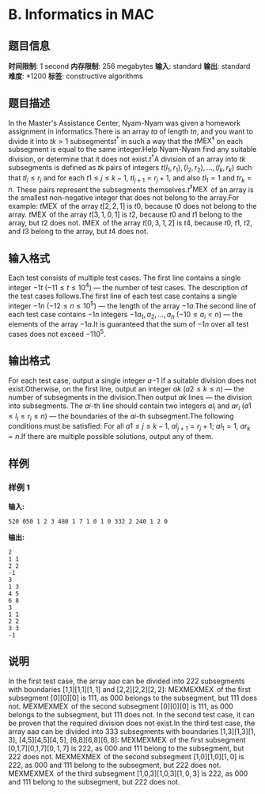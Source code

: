 # B. Informatics in MAC

## 题目信息

**时间限制**: 1 second
**内存限制**: 256 megabytes
**输入**: standard
**输出**: standard
**难度**: *1200
**标签**: constructive algorithms

## 题目描述

In the Master's Assistance Center, Nyam-Nyam was given a homework assignment in informatics.There is an array $t$$a$ of length $t$$n$, and you want to divide it into $t$$k > 1$ subsegments$t$$^{\dagger}$ in such a way that the $t$$\operatorname{MEX} ^{\ddagger}$ on each subsegment is equal to the same integer.Help Nyam-Nyam find any suitable division, or determine that it does not exist.$t$$^{\dagger}$A division of an array into $t$$k$ subsegments is defined as $t$$k$ pairs of integers $t$$(l_1, r_1), (l_2, r_2), \ldots, (l_k, r_k)$ such that $t$$l_i \le r_i$ and for each $t$$1 \le j \le k - 1$, $t$$l_{j + 1} = r_j + 1$, and also $t$$l_1 = 1$ and $t$$r_k = n$. These pairs represent the subsegments themselves.$t$$^{\ddagger}\operatorname{MEX}$ of an array is the smallest non-negative integer that does not belong to the array.For example: $t$$\operatorname{MEX}$ of the array $t$$[2, 2, 1]$ is $t$$0$, because $t$$0$ does not belong to the array. $t$$\operatorname{MEX}$ of the array $t$$[3, 1, 0, 1]$ is $t$$2$, because $t$$0$ and $t$$1$ belong to the array, but $t$$2$ does not. $t$$\operatorname{MEX}$ of the array $t$$[0, 3, 1, 2]$ is $t$$4$, because $t$$0$, $t$$1$, $t$$2$, and $t$$3$ belong to the array, but $t$$4$ does not.

## 输入格式

Each test consists of multiple test cases. The first line contains a single integer $-1$$t$ ($-1$$1 \leq t \leq 10^4$) — the number of test cases. The description of the test cases follows.The first line of each test case contains a single integer $-1$$n$ ($-1$$2 \le n \le 10^5$) — the length of the array $-1$$a$.The second line of each test case contains $-1$$n$ integers $-1$$a_1, a_2, \ldots, a_n$ ($-1$$0 \le a_i < n$) — the elements of the array $-1$$a$.It is guaranteed that the sum of $-1$$n$ over all test cases does not exceed $-1$$10^5$.

## 输出格式

For each test case, output a single integer $a$$-1$ if a suitable division does not exist.Otherwise, on the first line, output an integer $a$$k$ ($a$$2 \le k \le n$) — the number of subsegments in the division.Then output $a$$k$ lines — the division into subsegments. The $a$$i$-th line should contain two integers $a$$l_i$ and $a$$r_i$ ($a$$1 \le l_i \le r_i \le n$) — the boundaries of the $a$$i$-th subsegment.The following conditions must be satisfied: For all $a$$1 \le j \le k - 1$, $a$$l_{j + 1} = r_j + 1$; $a$$l_1 = 1$, $a$$r_k = n$.If there are multiple possible solutions, output any of them.

## 样例

### 样例 1

**输入:**
```
520 050 1 2 3 480 1 7 1 0 1 0 332 2 240 1 2 0
```

**输出:**
```
2
1 1
2 2
-1
3
1 3
4 5
6 8
3
1 1
2 2
3 3
-1
```

## 说明

In the first test case, the array aa$a$ can be divided into 22$2$ subsegments with boundaries [1,1][1,1]$[1, 1]$ and [2,2][2,2]$[2, 2]$: MEXMEX$\operatorname{MEX}$ of the first subsegment [0][0]$[0]$ is 11$1$, as 00$0$ belongs to the subsegment, but 11$1$ does not. MEXMEX$\operatorname{MEX}$ of the second subsegment [0][0]$[0]$ is 11$1$, as 00$0$ belongs to the subsegment, but 11$1$ does not. In the second test case, it can be proven that the required division does not exist.In the third test case, the array aa$a$ can be divided into 33$3$ subsegments with boundaries [1,3][1,3]$[1, 3]$, [4,5][4,5]$[4, 5]$, [6,8][6,8]$[6, 8]$: MEXMEX$\operatorname{MEX}$ of the first subsegment [0,1,7][0,1,7]$[0, 1, 7]$ is 22$2$, as 00$0$ and 11$1$ belong to the subsegment, but 22$2$ does not. MEXMEX$\operatorname{MEX}$ of the second subsegment [1,0][1,0]$[1, 0]$ is 22$2$, as 00$0$ and 11$1$ belong to the subsegment, but 22$2$ does not. MEXMEX$\operatorname{MEX}$ of the third subsegment [1,0,3][1,0,3]$[1, 0, 3]$ is 22$2$, as 00$0$ and 11$1$ belong to the subsegment, but 22$2$ does not.
